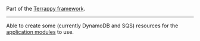 Part of the [Terrappy framework](https://github.com/guidion-digital/terrappy).

---

Able to create some (currently DynamoDB and SQS) resources for the [application modules](https://github.com/guidion-digital/terrappy/blob/master/README.md#L38) to use.
